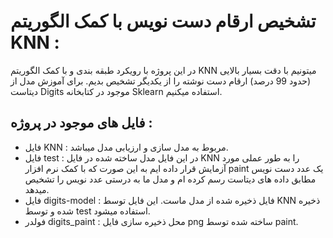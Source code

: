 # تشخیص ارقام دست نویس با کمک الگوریتم KNN :
در این پروژه با رویکرد طبقه بندی و با کمک الگوریتم KNN میتونیم با دقت بسیار بالایی (حدود 99 درصد) ارقام دست نوشته را از یکدیگر تشخیص بدیم. برای آموزش مدل از دیتاست Digits موجود در کتابخانه Sklearn استفاده میکنیم.

## فایل های موجود در پروژه : 
- فایل KNN : مربوط به مدل سازی و ارزیابی مدل میباشد.
- فایل test : در این فایل مدل ساخته شده در فایل KNN را به طور عملی مورد آزمایش قرار داده ایم به این صورت که با کمک نرم افزار paint  یک عدد دست نویس مطابق داده های دیتاست رسم کرده ام و مدل ما به درستی عدد نویس را تشخیص میدهد.
- فایل digits-model : فایل ذخیره شده از مدل ماست. این فایل توسط KNN ذخیره شده و توسط test استفاده میشود.
- فولدر digits_paint : محل ذخیره سازی فایل png ساخته شده توسط paint.
  
